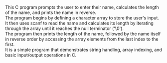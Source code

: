 This C program prompts the user to enter their name, calculates the length of the name, and prints the name in reverse. </br>
The program begins by defining a character array to store the user's input. </br>
It then uses scanf to read the name and calculates its length by iterating through the array until it reaches the null terminator ('\0'). </br>
The program then prints the length of the name, followed by the name itself in reverse order by accessing the array elements from the last index to the first. </br>
It is a simple program that demonstrates string handling, array indexing, and basic input/output operations in C.
